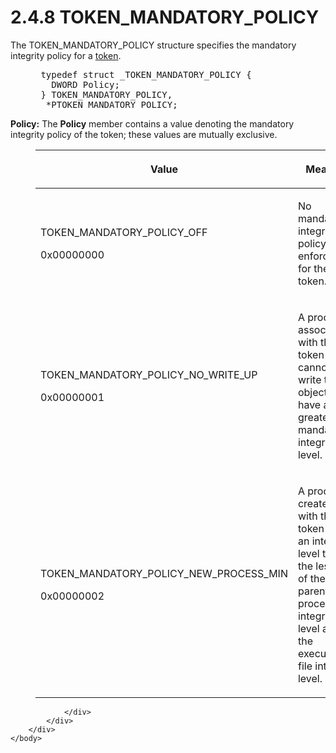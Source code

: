 <html dir="LTR" xmlns:mshelp="http://msdn.microsoft.com/mshelp" xmlns:ddue="http://ddue.schemas.microsoft.com/authoring/2003/5" xmlns:xlink="http://www.w3.org/1999/xlink" xmlns:tool="http://www.microsoft.com/tooltip">
    <head>
        <meta http-equiv="Content-Type" content="text/html; CHARSET=utf-8"></meta>
        <meta name="save" content="history"></meta>
        <title>2.4.8 TOKEN_MANDATORY_POLICY</title>
        <xml>
            <mshelp:toctitle title="2.4.8 TOKEN_MANDATORY_POLICY"></mshelp:toctitle>
            <mshelp:rltitle title="[MS-DTYP]: TOKEN_MANDATORY_POLICY"></mshelp:rltitle>
            <mshelp:keyword index="A" term="de8373ec-206f-4dc8-b3fe-c638fed7b282"></mshelp:keyword>
            <mshelp:attr name="DCSext.ContentType" value="open specification"></mshelp:attr>
            <mshelp:attr name="AssetID" value="de8373ec-206f-4dc8-b3fe-c638fed7b282"></mshelp:attr>
            <mshelp:attr name="TopicType" value="kbRef"></mshelp:attr>
            <mshelp:attr name="DCSext.Title" value="[MS-DTYP]: TOKEN_MANDATORY_POLICY" />
        </xml>
    </head>
    <body>
        <div id="header">
            <h1 class="heading">2.4.8 TOKEN_MANDATORY_POLICY</h1>
        </div>
        <div id="mainSection">
            <div id="mainBody">
                <div id="allHistory" class="saveHistory"></div>
                <div id="sectionSection0" class="section" name="collapseableSection">
                    

<p>The TOKEN_MANDATORY_POLICY structure specifies the mandatory
integrity policy for a <a href="efc83c32-5275-4dff-a3e2-973c9624711b.md">token</a>.</p>

<dl>
<dd>
<div><pre> typedef struct _TOKEN_MANDATORY_POLICY {
   DWORD Policy;
 } TOKEN_MANDATORY_POLICY,
  *PTOKEN_MANDATORY_POLICY;
</pre></div>
</dd></dl>

<p><b>Policy:</b>  The <b>Policy</b> member
contains a value denoting the mandatory integrity policy of the token; these
values are mutually exclusive.</p>

<dl>
<dd>
<table>
 <thead>
  <tr>
   <th>
   <p>Value</p>
   </th>
   <th>
   <p>Meaning</p>
   </th>
  </tr>
 </thead>
 <tr>
  <td>
  <p>TOKEN_MANDATORY_POLICY_OFF</p>
  <p>0x00000000</p>
  </td>
  <td>
  <p>No mandatory integrity policy is enforced for the
  token.</p>
  </td>
 </tr>
 <tr>
  <td>
  <p>TOKEN_MANDATORY_POLICY_NO_WRITE_UP</p>
  <p>0x00000001</p>
  </td>
  <td>
  <p>A process associated with the token cannot write to
  objects that have a greater mandatory integrity level.</p>
  </td>
 </tr>
 <tr>
  <td>
  <p>TOKEN_MANDATORY_POLICY_NEW_PROCESS_MIN</p>
  <p>0x00000002</p>
  </td>
  <td>
  <p>A process created with the token has an integrity
  level that is the lesser of the parent-process integrity level and the
  executable-file integrity level.</p>
  </td>
 </tr>
</table>
</dd></dl>

<p> </p>


                </div>
            </div>
        </div>
    </body>
</html>